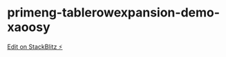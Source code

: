 # primeng-tablerowexpansion-demo-xaoosy

[Edit on StackBlitz ⚡️](https://stackblitz.com/edit/primeng-tablerowexpansion-demo-xaoosy)